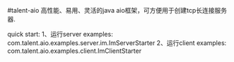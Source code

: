 #talent-aio
高性能、易用、灵活的java aio框架，可方便用于创建tcp长连接服务器.

quick start:
1、运行server examples: com.talent.aio.examples.server.im.ImServerStarter
2、运行client examples: com.talent.aio.examples.client.ImClientStarter